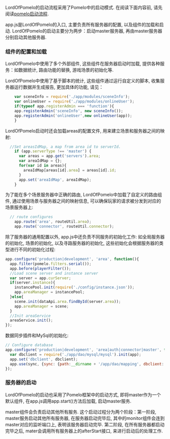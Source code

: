 LordOfPomelo的启动流程采用了Pomelo中的启动模式. 在阅读下面内容前, 请先阅读[pomelo启动流程](https://github.com/NetEase/pomelo/wiki/pomelo%E5%90%AF%E5%8A%A8%E6%B5%81%E7%A8%8B).

app.js是LordOfPomelo的入口, 主要负责所有服务器的配置, 以及组件的加载和启动. LordOfPomelo的启动主要分为两步：启动master服务器, 再由master服务器分别启动其他服务器. 

### 组件的配置和加载
LordOfPomelo中使用了多个外部组件, 这些组件在服务器启动时加载, 提供各种服务：如数据统计, 路由功能的替换, 游戏场景的初始化等. 

LordOfPomelo中使用了基于脚本的统计, 这些组件通过运行自定义的脚本, 收集服务器运行数据并生成报告, 更加具体的功能, 请见：

``` javascript
	var sceneInfo = require('./app/modules/sceneInfo');
	var onlineUser = require('./app/modules/onlineUser');
	if(typeof app.registerAdmin === 'function'){
    app.registerAdmin('sceneInfo', new sceneInfo());
    app.registerAdmin('onlineUser',new onlineUser(app));
	}
```

LordOfPomelo启动时还会加载areas的配置文件, 用来建立场景和服务器之间的映射:

``` javascript
  //Set areasIdMap, a map from area id to serverId.
	if (app.serverType !== 'master') {
	  var areas = app.get('servers').area;
	  var areaIdMap = {};
	  for(var id in areas){
	  	areaIdMap[areas[id].area] = areas[id].id;
	  }
	  app.set('areaIdMap', areaIdMap);
	}
```

为了能在多个场景服务器中正确的路由, LordOfPomelo中加载了自定义的路由组件, 通过使用场景与服务器之间的映射信息, 可以确保玩家的请求被分发到对应的场景服务器上:

``` javascript
  // route configures
	app.route('area', routeUtil.area);
	app.route('connector', routeUtil.connector);
```

除了服务器的通用配置以外, app.js中还负责不同服务的初始化工作: 如全局服务器的初始化, 场景的初始化, 以及寻路服务器的初始化, 这些初始化会根据服务器的类型进行不同的初始化过程: 

``` javascript
app.configure('production|development', 'area', function(){
  app.filter(pomelo.filters.serial());
  app.before(playerFilter());
  //Load scene server and instance server
  var server = app.curServer;
  if(server.instance){
    instancePool.init(require('./config/instance.json'));
    app.areaManager = instancePool;
  }else{
    scene.init(dataApi.area.findById(server.area));
    app.areaManager = scene;
  }
  //Init areaService
  areaService.init();
});
```

数据同步插件和MySql的初始化:

``` javascript
// Configure database
app.configure('production|development', 'area|auth|connector|master', function() {
  var dbclient = require('./app/dao/mysql/mysql').init(app);
  app.set('dbclient', dbclient);
  app.use(sync, {sync: {path:__dirname + '/app/dao/mapping', dbclient: dbclient}});
}); 
```

### 服务器的启动

LordOfPomelo的启动也采用了Pomelo框架中的启动方式, 即将master作为一个默认组件, 在app.js调用app.start()方法后加载, 启动master服务. 

master组件会负责启动其他所有服务. 这个启动过程分为两个阶段：第一阶段, master服务启动其他所有服务器, 在服务器启动完毕后, 其中的monitor组件会连到master对应的监听端口上, 表明该服务器启动完毕. 第二阶段, 在所有服务器都启动完毕之后, mater会调用所有服务器上的afterStart接口, 来进行启动后的处理工作. 

